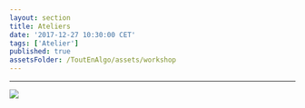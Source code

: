 ```yaml
---
layout: section
title: Ateliers
date: '2017-12-27 10:30:00 CET'
tags: ['Atelier']
published: true
assetsFolder: /ToutEnAlgo/assets/workshop
---
```


  <hr style="color:#91a61d;line-height:5px">

  <a alt="mindstorms" href="mindstorms"><img src="{{page.assetsFolder}}/logo-mindstorms-200x200.png" /></a>
